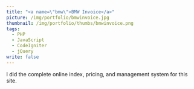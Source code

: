 ```yaml
---
title: "<a name=\"bmw\">BMW Invoice</a>"
picture: /img/portfolio/bmwinvoice.jpg
thumbnail: /img/portfolio/thumbs/bmwinvoice.png
tags: 
  - PHP
  - JavaScript
  - CodeIgniter
  - jQuery
write: false
---
```


<img class="right" alt="" src="/img/portfolio/thumbs/bmw_flipped.png" />I did the complete online index, pricing, and management system for this site.